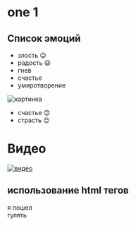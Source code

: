 # one 1
## Список эмоций
* злость :stuck_out_tongue_winking_eye:
* радость :smiley:
* гнев
* счастье 
* умиротворение


![картинка](https://avatars.mds.yandex.net/i?id=316aae47143cc822ce96f99ac4c0716c-5477942-images-thumbs&ref=rim&n=33&w=226&h=150)



* счастье :blush:
* страсть :relieved:

# Видео 
[![видео](https://trebiti.ru/upload/iblock/7eb/7eb2914751c33821841d223653e5254f.jpg)](https://www.youtube.com/watch?v=DvAyIfBkip4)


## использование html тегов
я пошел <br> гулять
